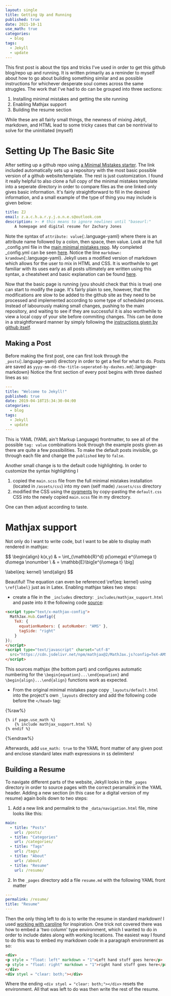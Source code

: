 ```yaml
---
layout: single
title: Getting Up and Running
published: true
date: 2021-10-11
use_math: true
categories:
  - blog
tags:
  - Jekyll
  - update
---
```


This first post is about the tips and tricks I've used in order to get this github blog/repo up and running.  It is written primarily as a reminder to myself about how to go about building something similar and as possible instructions for whichever desperate soul comes across the same struggles.  The work that I've had to do can be grouped into three sections:

1. Installing minimal mistakes and getting the site running
2. Enabling Mathjax support
3. Building the resume section

While these are all fairly small things, the newness of mixing Jekyll, markdown, and HTML lead to some tricky cases that can be nontrivial to solve for the uninitiated (myself)
# Setting Up The Basic Site
After setting up a github repo using [a Minimal Mistakes starter][minimal-mistakes-starter].  The link included automatically sets up a repository with the most basic possible version of a github website/template.  The rest is just customization.  I found it really helpful to also clone a full copy of the minimal mistakes template into a seperate directory in order to compare files as the one linked only gives basic information.  It's fairly straightforward to fill in the desired information, and a small example of the type of thing you may include is given below:
~~~yaml
title: ZJ
email: z.a.c.h.a.r.y.j.o.n.e.s@outlook.com
description: >- # this means to ignore newlines until "baseurl:"
	A homepage and digital resume for Zachary Jones
~~~
Note the syntax of `attribute: value`{:.language-yaml} where there is an attribute name followed by a colon, then space, then value.  Look at the full _config.yml file in the [main minimal mistakes repo][minimal-mistakes].  My completed _config.yml can be seen [here][my-yml].  Notice the line `markdown: kramdown`{:.language-yaml}.  Jekyll uses a modified version of markdown which allows for the user to mix in HTML and CSS.  It is worthwhile to get familiar with its uses early as all posts ultimately are written using this syntax, a cheatsheet and basic explanation can be found [here][kramdown].

Now that the basic page is running (you should check that this is true) one can start to modify the page.  It's fairly plain to see, however, that the modifications are slow to be added to the github site as they need to be processed and implemented according to some type of scheduled process.  Instead of labourously making small changes, pushing to the main repository, and waiting to see if they are successful it is also worthwhile to view a local copy of your site before commiting changes.  This can be done in a straightforward manner by simply following the [instructions given by github itself][jekyll-local].

## Making a Post
Before making the first post, one can first look through the ```_posts```{:.language-yaml} directory in order to get a feel for what to do.  Posts are saved as ```yyyy-mm-dd-the-title-seperated-by-dashes.md```{:.language-markdown} Notice the first section of every post begins with three dashed lines as so:
~~~yaml
---
title: "Welcome to Jekyll!"
published: true
date: 2019-04-18T15:34:30-04:00
categories:
  - blog
tags:
  - Jekyll
  - update
---
~~~
This is YAML (YAML ain't Markup Language) frontmatter, to see all of the possible `tag: value` combinations look through the example posts given as there are quite a few possibilities.  To make the default posts invisible, go through each file and change the `published` key to `false`.

Another small change is to the default code highlighting.  In order to customize the syntax highlighting I 
1. copied the `main.scss` file from the full minimal mistakes installation (located in `/assets/css`) into my own (self made) `/assets/css` directory
2. modified the CSS using the [pygments][pygments-repo] by copy-pasting the `default.css` CSS into the newly copied `main.scss` file in my directory.

One can then adjust according to taste.

# Mathjax support
Not only do I want to write code, but I want to be able to display math rendered in mathjax:


$$
\begin{align} 
	k(x,y) & = \int_{\mathbb{R}^d} p(\omega) e^{i\omega t} d\omega \nonumber \\
	& = \mathbb{E}\big[e^{i\omega t} \big]
	
\label{eq: kernel}
\end{align}
$$

Beautiful!  The equation can even be referenced \ref{eq: kernel} using `\ref{label}` just as in Latex.  Enabling mathjax takes two steps:
* create a file in the `_includes` directory: `_includes/mathjax_support.html` and paste into it the following code [source][jekyll-problem-so]:

~~~html
<script type="text/x-mathjax-config">
  MathJax.Hub.Config({
    TeX: {
      equationNumbers: { autoNumber: "AMS" },
      tagSide: "right"
    }
});
</script>
<script type="text/javascript" charset="utf-8"
  src="https://cdn.jsdelivr.net/npm/mathjax@2/MathJax.js?config=TeX-AMS_CHTML">
</script>
~~~
This sources mathjax (the bottom part) and configures automatic numbering for the `\begin{equation}...\end{equation}` and `\begin{align}...\end{align}` functions work as expected.

* From the original minimal mistakes page copy `_layouts/default.html` into the project's own `_layouts` directory and add the following code before the `</head>` tag:

{%raw%}
~~~
{% if page.use_math %}
	{% include mathjax_support.html %}
{% endif %}
~~~
{%endraw%}

Afterwards, add `use_math: true` to the YAML front matter of any given post and enclose standard latex math expressions in `$$` delimiters!

## Building a Resume
To navigate different parts of the website, Jekyll looks in the `_pages` directory in order to source pages with the correct peramalink in the YAML header.  Adding a new section (in this case for a digital version of my resume) again boils down to two steps:

1. Add a new link and permalink to the `_data/navigation.html` file, mine looks like this:
~~~yaml
main:
  - title: "Posts"
    url: /posts/
  - title: "Categories"
    url: /categories/
  - title: "Tags"
    url: /tags/
  - title: "About"
    url: /about/
  - title: "Resume"
    url: /resume/
~~~

2. In the `_pages` directory add a file `resume.md` with the following YAML front matter
~~~yaml
---
permalink: /resume/
title: "Resume"
---
~~~

Then the only thing left to do is to write the resume in standard markdown!  I used [working with caroline][c-s] for inspiration.  One trick not covered there was how to embed a 'two column' type environment, which I wanted to do in order to include dates along with working locations.  The easiest way I found to do this was to embed my markdown code in a paragraph environment as so:
~~~html
<div>
<p style = "float: left" markdown = "1">Left hand stuff goes here</p>
<p style = "float: right" markdown = "1">right hand stuff goes here</p>
</div>
<div styel = "clear: both;"></div>
~~~
Where the ending `<div styel = "clear: both;"></div>` resets the environment.  All that was left to do was then write the rest of the resume.


[c-s]: https://github.com/carolstran/cv/blob/main/README.md
[jekyll-problem-so]: https://stackoverflow.com/questions/59141529/mathjax-equation-numbers-do-not-show-using-jekyll-on-github-pages
[pygments-repo]: https://richleland.github.io/pygments-css/
[jekyll-local]: https://docs.github.com/en/pages/setting-up-a-github-pages-site-with-jekyll/testing-your-github-pages-site-locally-with-jekyll
[kramdown]: https://kramdown.gettalong.org/syntax.html
[my-yml]: https://github.com/parallelogon/parallelogon.github.io/blob/0b741509330773ecfe32048a72e790fe4fe35336/_config.yml
[minimal-mistakes]: https://github.com/mmistakes
[minimal-mistakes-starter]: https://github.com/mmistakes/mm-github-pages-starter
